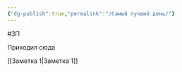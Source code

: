 ```yaml
---
{"dg-publish":true,"permalink":"/Самый лучший день/"}
---
```




#ЗП


Приходил сюда

[[Заметка 1\|Заметка 1]]

